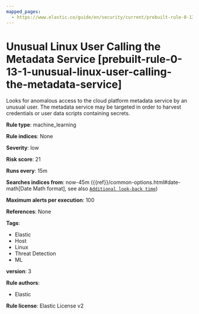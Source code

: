 ```yaml
---
mapped_pages:
  - https://www.elastic.co/guide/en/security/current/prebuilt-rule-0-13-1-unusual-linux-user-calling-the-metadata-service.html
---
```


# Unusual Linux User Calling the Metadata Service [prebuilt-rule-0-13-1-unusual-linux-user-calling-the-metadata-service]

Looks for anomalous access to the cloud platform metadata service by an unusual user. The metadata service may be targeted in order to harvest credentials or user data scripts containing secrets.

**Rule type**: machine_learning

**Rule indices**: None

**Severity**: low

**Risk score**: 21

**Runs every**: 15m

**Searches indices from**: now-45m ({{ref}}/common-options.html#date-math[Date Math format], see also [`Additional look-back time`](docs-content://solutions/security/detect-and-alert/create-detection-rule.md#rule-schedule))

**Maximum alerts per execution**: 100

**References**: None

**Tags**:

* Elastic
* Host
* Linux
* Threat Detection
* ML

**version**: 3

**Rule authors**:

* Elastic

**Rule license**: Elastic License v2

